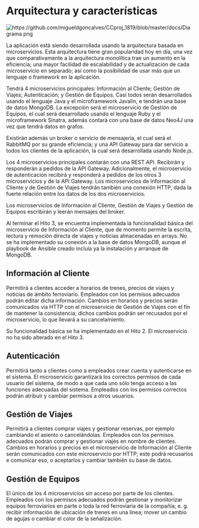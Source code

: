 # Arquitectura y características

<img src="https://github.com/migueldgoncalves/CCproj_1819/blob/master/docs/Diagrama.png" alt="https://github.com/migueldgoncalves/CCproj_1819/blob/master/docs/Diagrama.png">

La aplicación está siendo desarrollada usando la arquitectura basada en microservicios. Esta arquitectura tiene gran popularidad hoy en día, una vez que comparativamente a la arquitectura monolítica trae un aumento en la eficiencia; una mayor facilidad de escalabilidad y de actualización de cada microservicio en separado; así como la posibilidad de usar más que un lenguaje o framework en la aplicación.

Tendrá 4 microservicios principales: Información al Cliente; Gestión de Viajes; Autenticación; y Gestión de Equipos. Casi todos serán desarrollados usando el lenguaje Java y el microframework Javalin, e tendrán una base de datos MongoDB. La excepción será el microservicio de Gestión de Equipos, el cual será desarrollado usando el lenguaje Ruby y el microframework Sinatra, además contará con una base de datos Neo4J una vez que tendrá datos en grafos.

Existirán además un broker o servicio de mensajería, el cual será el RabbitMQ por su grande eficiencia; y una API Gateway para dar servicio a todos los clientes de la aplicación, la cual será desarrollada usando Node.js.

Los 4 microservicios principales contarán con una REST API. Recibirán y responderán a pedidos de la API Gateway. Adicionalmente, el microservicio de autenticación recibirá y responderá a pedidos de los otros 3 microservicios y de la API Gateway. Los microservicios de Información al Cliente y de Gestión de Viajes tendrán también una conexión HTTP, dada la fuerte relación entre los datos de los dos microservicios.

Los microservicios de Información al Cliente, Gestión de Viajes y Gestión de Equipos escribirán y leerán mensajes del broker.

Al terminar el Hito 3, se encuentra implementada la funcionalidad básica del microservicio de Información al Cliente, que de momento permite la escrita, lectura y remoción directa de viajes y noticias almacenadas en arrays. No se ha implementado su conexión a la base de datos MongoDB, aunque el playbook de Ansible creado incluía ya la instalación y arranque de MongoDB.

## Información al Cliente

Permitirá a clientes acceder a horarios de trenes, precios de viajes y noticias de ámbito ferroviario. Empleados con los permisos adecuados podrán editar dicha información. Cambios en horarios y precios serán comunicados vía HTTP con el microservicio de Gestión de Viajes con el fin de mantener la consistencia; dichos cambios podrán ser recusados por el microservicio, lo que llevará a su cancelamiento.

Su funcionalidad básica se ha implementado en el Hito 2. El microservicio no ha sido alterado en el Hito 3.

## Autenticación

Permitirá tanto a clientes como a empleados crear cuenta y autenticarse en el sistema. El microservicio garantizará los correctos permisos de cada usuario del sistema, de modo a que cada uno sólo tenga acceso a las funciones adecuadas del sistema. Empleados con los permisos correctos podrán atribuir y cambiar permisos a otros usuarios.

## Gestión de Viajes

Permitirá a clientes comprar viajes y gestionar reservas, por ejemplo cambiando el asiento o cancelándolas. Empleados con los permisos adecuados podrán comprar y gestionar viajes en nombre de clientes. Cambios en horarios y precios en el microservicio de Información al Cliente serán comunicados con este microservicio por HTTP; este podrá recusarlos e comunicar eso, o aceptarlos y cambiar también su base de datos.

## Gestión de Equipos

El único de los 4 microservicios sin acceso por parte de los clientes. Empleados con los permisos adecuados podrán gestionar y monitorizar equipos ferroviarios en parte o toda la red ferroviaria de la compañía; e. g. recibir información de ubicación de trenes en una línea; mover un cambio de agujas o cambiar el color de la señalización.
